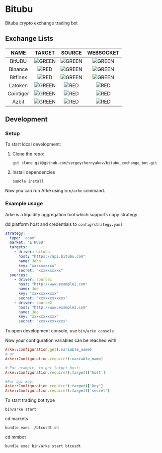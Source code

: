 # Bitubu

Bitubu crypto exchange trading bot

## Exchange Lists

| NAME | TARGET | SOURCE | WEBSOCKET|
|:---:|:---:|:---:|:---:|
| BitUBU     |![GREEN](https://via.placeholder.com/15/008000/?text=+)|![GREEN](https://via.placeholder.com/15/008000/?text=+)|![GREEN](https://via.placeholder.com/15/008000/?text=+)|  
| Binance     |![RED](https://via.placeholder.com/15/f03c15/?text=+)|![GREEN](https://via.placeholder.com/15/008000/?text=+)|![GREEN](https://via.placeholder.com/15/008000/?text=+)|
| Bitfinex     |![RED](https://via.placeholder.com/15/f03c15/?text=+)|![GREEN](https://via.placeholder.com/15/008000/?text=+)|![GREEN](https://via.placeholder.com/15/008000/?text=+)|
| Latoken     |![GREEN](https://via.placeholder.com/15/008000/?text=+)|![RED](https://via.placeholder.com/15/f03c15/?text=+)|![RED](https://via.placeholder.com/15/f03c15/?text=+)| 
| Cointiger     |![GREEN](https://via.placeholder.com/15/008000/?text=+)|![RED](https://via.placeholder.com/15/f03c15/?text=+)|![RED](https://via.placeholder.com/15/f03c15/?text=+)| 
| Azbit     |![GREEN](https://via.placeholder.com/15/f03c15/?text=+)|![RED](https://via.placeholder.com/15/f03c15/?text=+)|![RED](https://via.placeholder.com/15/f03c15/?text=+)| 

## Development

### Setup

To start local development:

1. Clone the repo:
   ```shell
   git clone git@github.com/sergeychernyakov/bitubu_exchange_bot.git
   ```
2. Install dependencies
   ```shell
   bundle install
   ```

Now you can run Arke using `bin/arke` command.

### Example usage

Arke is a liquidity aggregation tool which supports copy strategy

dd platform host and credentials to `config/strategy.yaml`

```yaml
strategy:
  type: 'copy'
  market: 'ETHUSD'
  targets:
    - driver: bitubu
      host: "https://api.bitubu.com"
      name: John
      key: "xxxxxxxxxx"
      secret: "xxxxxxxxxx"
  sources:
    - driver: source1
      host: "http://www.example2.com"
      name: Joe
      key: "xxxxxxxxxxx"
      secret: "xxxxxxxxxxxx"
    - driver: source2
      host: "http://www.example2.com"
      name: Joe
      key: "xxxxxxxxxxx"
      secret: "xxxxxxxxxxxx"
```

To open development console, use `bin/arke console`

Now your configuration variables can be reached with
```ruby
Arke::Configuration.get(:variable_name)
# or
Arke::Configuration.require!(:variable_name)

# For example, to get target host:
Arke::Configuration.require!(:target)['host']

#For api key:
Arke::Configuration.require!(:target)['key']
Arke::Configuration.require!(:target)['secret']
```

To start trading bot type

```shell
bin/arke start
```

cd markets
```
bundle exec ./btcusdt.sh
```

cd mmbot
```
bundle exec bin/arke start btcusdt
```

